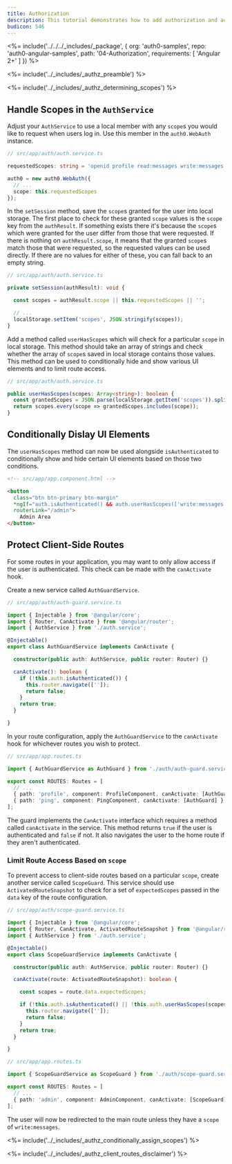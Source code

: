 ```yaml
---
title: Authorization
description: This tutorial demonstrates how to add authorization and access control to your application
budicon: 546
---
```


<%= include('../../../_includes/_package', {
  org: 'auth0-samples',
  repo: 'auth0-angular-samples',
  path: '04-Authorization',
  requirements: [
    'Angular 2+'
  ]
}) %>

<%= include('../_includes/_authz_preamble') %>

<%= include('../_includes/_authz_determining_scopes') %>

## Handle Scopes in the `AuthService`

Adjust your `AuthService` to use a local member with any `scope`s you would like to request when users log in. Use this member in the `auth0.WebAuth` instance.

```ts
// src/app/auth/auth.service.ts

requestedScopes: string = 'openid profile read:messages write:messages';

auth0 = new auth0.WebAuth({
  // ...
  scope: this.requestedScopes
});
``` 

In the `setSession` method, save the `scope`s granted for the user into local storage. The first place to check for these granted `scope` values is the `scope` key from the `authResult`. If something exists there it's because the `scope`s which were granted for the user differ from those that were requested. If there is nothing on `authResult.scope`, it means that the granted `scope`s match those that were requested, so the requested values can be used directly. If there are no values for either of these, you can fall back to an empty string.

```ts
// src/app/auth/auth.service.ts

private setSession(authResult): void {

  const scopes = authResult.scope || this.requestedScopes || '';

  // ...
  localStorage.setItem('scopes', JSON.stringify(scopes));
}
```

Add a method called `userHasScopes` which will check for a particular `scope` in local storage. This method should take an array of strings and check whether the array of `scope`s saved in local storage contains those values. This method can be used to conditionally hide and show various UI elements and to limit route access.

```ts
// src/app/auth/auth.service.ts

public userHasScopes(scopes: Array<string>): boolean {
  const grantedScopes = JSON.parse(localStorage.getItem('scopes')).split(' ');
  return scopes.every(scope => grantedScopes.includes(scope));
}
```

## Conditionally Dislay UI Elements

The `userHasScopes` method can now be used alongside `isAuthenticated` to conditionally show and hide certain UI elements based on those two conditions.

```html
<!-- src/app/app.component.html -->

<button
  class="btn btn-primary btn-margin"
  *ngIf="auth.isAuthenticated() && auth.userHasScopes(['write:messages'])"
  routerLink="/admin">
    Admin Area
</button>
```

## Protect Client-Side Routes

For some routes in your application, you may want to only allow access if the user is authenticated. This check can be made with the `canActivate` hook.

Create a new service called `AuthGuardService`.

```ts
// src/app/auth/auth-guard.service.ts

import { Injectable } from '@angular/core';
import { Router, CanActivate } from '@angular/router';
import { AuthService } from './auth.service';

@Injectable()
export class AuthGuardService implements CanActivate {

  constructor(public auth: AuthService, public router: Router) {}

  canActivate(): boolean {
    if (!this.auth.isAuthenticated()) {
      this.router.navigate(['']);
      return false;
    }
    return true;
  }

}
```

In your route configuration, apply the `AuthGuardService` to the `canActivate` hook for whichever routes you wish to protect.

```ts
// src/app/app.routes.ts

import { AuthGuardService as AuthGuard } from './auth/auth-guard.service';

export const ROUTES: Routes = [
  // ...
  { path: 'profile', component: ProfileComponent, canActivate: [AuthGuard] },
  { path: 'ping', component: PingComponent, canActivate: [AuthGuard] },
];
```

The guard implements the `CanActivate` interface which requires a method called `canActivate` in the service. This method returns `true` if the user is authenticated and `false` if not. It also navigates the user to the home route if they aren't authenticated.

### Limit Route Access Based on `scope`

To prevent access to client-side routes based on a particular `scope`, create another service called `ScopeGuard`. This service should use `ActivatedRouteSnapshot` to check for a set of `expectedScopes` passed in the `data` key of the route configuration.

```ts
// src/app/auth/scope-guard.service.ts

import { Injectable } from '@angular/core';
import { Router, CanActivate, ActivatedRouteSnapshot } from '@angular/router';
import { AuthService } from './auth.service';

@Injectable()
export class ScopeGuardService implements CanActivate {

  constructor(public auth: AuthService, public router: Router) {}

  canActivate(route: ActivatedRouteSnapshot): boolean {

    const scopes = route.data.expectedScopes;

    if (!this.auth.isAuthenticated() || !this.auth.userHasScopes(scopes)) {
      this.router.navigate(['']);
      return false;
    }
    return true;
  }

}
```

```ts
// src/app/app.routes.ts

import { ScopeGuardService as ScopeGuard } from './auth/scope-guard.service';

export const ROUTES: Routes = [
  // ...
  { path: 'admin', component: AdminComponent, canActivate: [ScopeGuard], data: { expectedScopes: ['write:messages']} },
];
```

The user will now be redirected to the main route unless they have a `scope` of `write:messages`.

<%= include('../_includes/_authz_conditionally_assign_scopes') %>

<%= include('../_includes/_authz_client_routes_disclaimer') %>